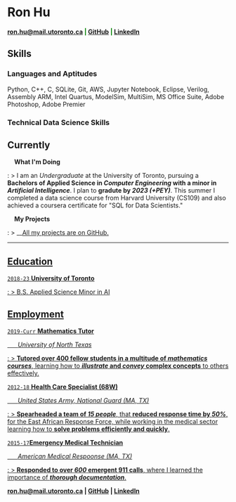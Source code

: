 # Ron Hu
<span style="color:green">__<a href="mailto:ron.hu@mail.utoronto.ca">ron.hu@mail.utoronto.ca</a>
|
<a href="https://github.com/ronwho" target="_blank">GitHub</a>
|
<a href="https://linkedin.com/" target="_blank">LinkedIn</a>__</span>

## __Skills__
### __Languages and Aptitudes__
Python, C++, C, SQLite, Git, AWS, Jupyter Notebook, Eclipse, Verilog, Assembly ARM, Intel Quartus, ModelSim, MultiSim, MS Office Suite, Adobe Photoshop, Adobe Premier
### __Technical Data Science Skills__


## __Currently__

&nbsp; &nbsp; __What I'm Doing__

: > I am an *Undergraduate* at the University of Toronto, pursuing a __Bachelors of Applied Science in *Computer Engineering* with a minor in *Artificial Intelligence*__. I plan to __gradute by *2023 (+PEY)*__. This summer I completed a data science course from Harvard University (CS109) and also achieved a coursera certificate for "SQL for Data Scientists."


&nbsp; &nbsp; __My Projects__

: > __<a href="https://ronwho.github.io/testing/project/" title="Projects" target="_blank">All my projects are on GitHub.

----------------
## __Education__

`2018-23` __University of Toronto__

: > B.S. Applied Science Minor in AI
> 

## __Employment__

`2019-Curr` __Mathematics Tutor__

&nbsp; &nbsp; &nbsp; *University of North Texas*

: > __Tutored over 400 fellow students in a multitude of *mathematics courses*__, learning how to __*illustrate* and *convey* complex concepts__ to others effectively. 


`2012-18` __Health Care Specialist (68W)__

&nbsp; &nbsp; &nbsp; *United States Army, National Guard (MA, TX)*

: > __Spearheaded a team of *15 people*__, that __reduced response time by *50%*__, for the East African Response Force, while working in the medical sector learning how to __solve problems efficiently and quickly__. 


`2015-17`__Emergency Medical Technician__

&nbsp; &nbsp; &nbsp; *American Medical Respoonse (MA, TX)*

: > __Responded to over *600* emergent 911 calls__, where I learned the importance of __*thorough documentation*__. 


<span style="color:blue">__<a href="mailto:ron.hu@mail.utoronto.ca">ron.hu@mail.utoronto.ca</a>
|
<a href="https://github.com/ronwho" target="_blank">GitHub</a>
|
<a href="https://linkedin.com/" target="_blank">LinkedIn</a>__</span>